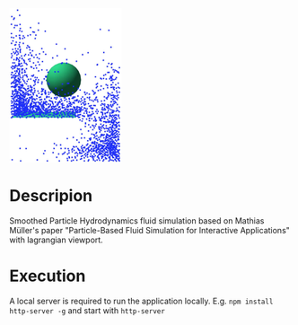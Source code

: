 <img src="sph.jpg" width="200px">

# Descripion

Smoothed Particle Hydrodynamics fluid simulation based on Mathias Müller's paper "Particle-Based Fluid Simulation for Interactive Applications" with lagrangian viewport.


# Execution
A local server is required to run the application locally. E.g.
`npm install http-server -g`
and start with
`http-server`